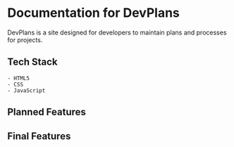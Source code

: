 # Documentation for DevPlans

DevPlans is a site designed for developers to maintain plans and processes for projects.

## Tech Stack
    - HTML5
    - CSS
    - JavaScript
## Planned Features



</div>
</div>


## Final Features
